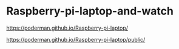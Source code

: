 # Raspberry-pi-laptop-and-watch

https://poderman.github.io/Raspberry-pi-laptop/

https://poderman.github.io/Raspberry-pi-laptop/public/
